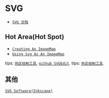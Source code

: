 # SVG

* [` SVG 文档 `](https://developer.mozilla.org/en-US/docs/Web/SVG)

## Hot Area(Hot Spot)

* [` Creating An ImageMap `](https://developer.mozilla.org/en-US/docs/Learn/HTML/Howto/Add_a_hit_map_on_top_of_an_image)
* [` Using Svg As An ImageMap `](http://thenewcode.com/696/Using-SVG-as-an-Alternative-To-Imagemaps)

tips: [` 热区绘制工具 `](https://unpkg.com/svgedit@3.2.0/editor/svg-editor.html), [` github SVGEdit `](https://github.com/SVG-Edit/svgedit).
tips: [` 热区绘制工具 `](https://boxy-svg.com/app).

## 其他

[` SVG Software(Inkscape) `](https://inkscape.org/)
